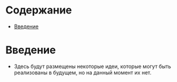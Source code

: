 # Содержание

- [Введение](#introduction)

# Введение <a id="introduction"></a>
* Здесь будут размещены некоторые идеи, которые могут быть реализованы в будущем, но на данный момент их нет.